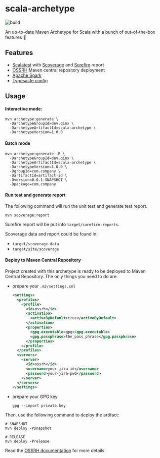 # scala-archetype
![build](https://github.com/qxzzxq/scala-archetype/workflows/build/badge.svg)

An up-to-date Maven Archetype for Scala with a bunch of out-of-the-box features 🍻

## Features
- [Scalatest](https://www.scalatest.org/) with [Scoverage](http://scoverage.org/) and [Surefire](https://maven.apache.org/surefire/maven-surefire-plugin/) report
- [OSSRH](https://central.sonatype.org/pages/ossrh-guide.html) Maven central repository deployment
- [Apache Spark](https://spark.apache.org/)
- [Typesasfe config](https://github.com/lightbend/config)

## Usage

#### Interactive mode:
```shell script
mvn archetype:generate \
  -DarchetypeGroupId=dev.qinx \
  -DarchetypeArtifactId=scala-archetype \
  -DarchetypeVersion=1.0.0
```

#### Batch mode
```shell script
mvn archetype:generate -B \
  -DarchetypeGroupId=dev.qinx \
  -DarchetypeArtifactId=scala-archetype \
  -DarchetypeVersion=1.0.0 \
  -DgroupId=com.company \
  -DartifactId=artifact-id \
  -Dversion=0.0.1-SNAPSHOT \
  -Dpackage=com.company
```

#### Run test and generate report
The following command will run the unit test and generate test report.
```shell script
mvn scoverage:report
```
Surefire report will be put into `target/surefire-reports`.

Scoverage data and report could be found in:
- `target/scoverage-data`
- `target/site/scoverage`

#### Deploy to Maven Central Repository

Project created with this archetype is ready to be deployed to Maven Central Repository.
The only things you need to do are:
- prepare your `.m2/settings.xml`
  ```xml
  <settings>
    <profiles>
      <profile>
        <id>ossrh</id>
        <activation>
          <activeByDefault>true</activeByDefault>
        </activation>
        <properties>
          <gpg.executable>gpg</gpg.executable>
          <gpg.passphrase>the_pass_phrase</gpg.passphrase>
        </properties>
      </profile>
    </profiles>
    <servers>
      <server>
        <id>ossrh</id>
        <username>your-jira-id</username>
        <password>your-jira-pwd</password>
      </server>
    </servers>
  </settings>
  ```
- prepare your GPG key
  ```shell script
  gpg --import private.key
  ```

Then, use the following command to deploy the artifact:
```shell script
# SNAPSHOT
mvn deploy -Psnapshot

# RELEASE
mvn deploy -Prelease
```

Read the [OSSRH documentation](https://central.sonatype.org/pages/ossrh-guide.html) for more details.


